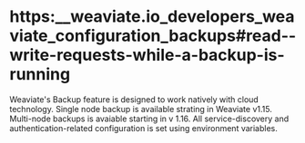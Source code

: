 # https:\_\_weaviate.io_developers_weaviate_configuration_backups#read--write-requests-while-a-backup-is-running

Weaviate's Backup feature is designed to work natively with cloud technology. Single node backup is available strating in Weaviate v1.15. Multi-node backups is avaiable starting in v 1.16. All service-discovery and authentication-related configuration is set using environment variables.
